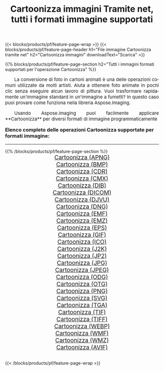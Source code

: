 ﻿---
title: Cartoonizza immagini Tramite net, tutti i formati immagine supportati 
weight: 3920
url: /it/net/cartoonify/ 
lang: it
langdirlevel: 2
locales: zh-hans,ja,it,ru,de,es,fr,nl,id,lt,pl,pt,vi,tr,ko,zh-hant,ar,hi,th,sv,cs,uk,he
description: Usando Aspose.Imaging puoi facilmente Cartoonizza immagini tramite net
---

{{< blocks/products/pf/feature-page-wrap >}}
{{< blocks/products/pf/feature-page-header h1="File immagine Cartoonizza tramite net" h2="Cartoonizza immagini" downloadText="Scarica" >}}


{{% blocks/products/pf/feature-page-section  h2="Tutti i immagini formati supportati per l'operazione Cartoonizza" %}}
<p align="justify" style="text-indent:2em;font-size:15px;">
La conversione di foto in cartoni animati è una delle operazioni comuni utilizzate da molti artisti. Aiuta a ottenere foto animate in pochi clic senza eseguire alcun lavoro di pittura. Vuoi trasformare rapidamente un'immagine standard in un'immagine a fumetti? In questo caso puoi provare come funziona nella libreria Aspose.Imaging.
</p>
<p align="justify" style="text-indent:2em;font-size:15px;">
Usando Aspose.Imaging puoi facilmente applicare **Cartoonizza** per diversi formati di immagine programmaticamente
</p>
<h3 style="margin-top:16px;">
Elenco completo delle operazioni Cartoonizza supportate per formati immagine:
</h3>
<hr/>
{{% /blocks/products/pf/feature-page-section %}}
<div class="container-fluid productfamilypage bg-gray">
    <div class="convertypes bg-gray agp-content section">
        <div class="container">
		<div class="row other-converters" style="gap: 10px;font-size: 19px;text-align:center;">
		    <div class='col-md-3 other-converter remove-lp remove-rp'><a href="/imaging/it/net/cartoonify/apng/" style="padding:15px;">Cartoonizza (APNG)</a></div><div class='col-md-3 other-converter remove-lp remove-rp'><a href="/imaging/it/net/cartoonify/bmp/" style="padding:15px;">Cartoonizza (BMP)</a></div><div class='col-md-3 other-converter remove-lp remove-rp'><a href="/imaging/it/net/cartoonify/cdr/" style="padding:15px;">Cartoonizza (CDR)</a></div><div class='col-md-3 other-converter remove-lp remove-rp'><a href="/imaging/it/net/cartoonify/cmx/" style="padding:15px;">Cartoonizza (CMX)</a></div><div class='col-md-3 other-converter remove-lp remove-rp'><a href="/imaging/it/net/cartoonify/dib/" style="padding:15px;">Cartoonizza (DIB)</a></div><div class='col-md-3 other-converter remove-lp remove-rp'><a href="/imaging/it/net/cartoonify/dicom/" style="padding:15px;">Cartoonizza (DICOM)</a></div><div class='col-md-3 other-converter remove-lp remove-rp'><a href="/imaging/it/net/cartoonify/djvu/" style="padding:15px;">Cartoonizza (DJVU)</a></div><div class='col-md-3 other-converter remove-lp remove-rp'><a href="/imaging/it/net/cartoonify/dng/" style="padding:15px;">Cartoonizza (DNG)</a></div><div class='col-md-3 other-converter remove-lp remove-rp'><a href="/imaging/it/net/cartoonify/emf/" style="padding:15px;">Cartoonizza (EMF)</a></div><div class='col-md-3 other-converter remove-lp remove-rp'><a href="/imaging/it/net/cartoonify/emz/" style="padding:15px;">Cartoonizza (EMZ)</a></div><div class='col-md-3 other-converter remove-lp remove-rp'><a href="/imaging/it/net/cartoonify/eps/" style="padding:15px;">Cartoonizza (EPS)</a></div><div class='col-md-3 other-converter remove-lp remove-rp'><a href="/imaging/it/net/cartoonify/gif/" style="padding:15px;">Cartoonizza (GIF)</a></div><div class='col-md-3 other-converter remove-lp remove-rp'><a href="/imaging/it/net/cartoonify/ico/" style="padding:15px;">Cartoonizza (ICO)</a></div><div class='col-md-3 other-converter remove-lp remove-rp'><a href="/imaging/it/net/cartoonify/j2k/" style="padding:15px;">Cartoonizza (J2K)</a></div><div class='col-md-3 other-converter remove-lp remove-rp'><a href="/imaging/it/net/cartoonify/jp2/" style="padding:15px;">Cartoonizza (JP2)</a></div><div class='col-md-3 other-converter remove-lp remove-rp'><a href="/imaging/it/net/cartoonify/jpg/" style="padding:15px;">Cartoonizza (JPG)</a></div><div class='col-md-3 other-converter remove-lp remove-rp'><a href="/imaging/it/net/cartoonify/jpeg/" style="padding:15px;">Cartoonizza (JPEG)</a></div><div class='col-md-3 other-converter remove-lp remove-rp'><a href="/imaging/it/net/cartoonify/odg/" style="padding:15px;">Cartoonizza (ODG)</a></div><div class='col-md-3 other-converter remove-lp remove-rp'><a href="/imaging/it/net/cartoonify/otg/" style="padding:15px;">Cartoonizza (OTG)</a></div><div class='col-md-3 other-converter remove-lp remove-rp'><a href="/imaging/it/net/cartoonify/png/" style="padding:15px;">Cartoonizza (PNG)</a></div><div class='col-md-3 other-converter remove-lp remove-rp'><a href="/imaging/it/net/cartoonify/svg/" style="padding:15px;">Cartoonizza (SVG)</a></div><div class='col-md-3 other-converter remove-lp remove-rp'><a href="/imaging/it/net/cartoonify/tga/" style="padding:15px;">Cartoonizza (TGA)</a></div><div class='col-md-3 other-converter remove-lp remove-rp'><a href="/imaging/it/net/cartoonify/tif/" style="padding:15px;">Cartoonizza (TIF)</a></div><div class='col-md-3 other-converter remove-lp remove-rp'><a href="/imaging/it/net/cartoonify/tiff/" style="padding:15px;">Cartoonizza (TIFF)</a></div><div class='col-md-3 other-converter remove-lp remove-rp'><a href="/imaging/it/net/cartoonify/webp/" style="padding:15px;">Cartoonizza (WEBP)</a></div><div class='col-md-3 other-converter remove-lp remove-rp'><a href="/imaging/it/net/cartoonify/wmf/" style="padding:15px;">Cartoonizza (WMF)</a></div><div class='col-md-3 other-converter remove-lp remove-rp'><a href="/imaging/it/net/cartoonify/wmz/" style="padding:15px;">Cartoonizza (WMZ)</a></div><div class='col-md-3 other-converter remove-lp remove-rp'><a href="/imaging/it/net/cartoonify/avif/" style="padding:15px;">Cartoonizza (AVIF)</a></div>
                </div>
        </div>
    </div>
</div>
<br/>

{{< /blocks/products/pf/feature-page-wrap >}}
